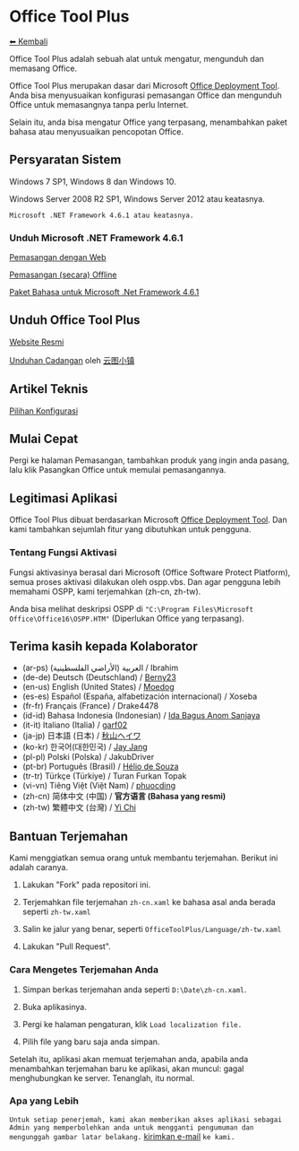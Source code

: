 # Office Tool Plus

[⬅ Kembali](https://github.com/YerongAI/Office-Tool)

Office Tool Plus adalah sebuah alat untuk mengatur, mengunduh dan memasang Office.

Office Tool Plus merupakan dasar dari Microsoft [Office Deployment Tool](https://docs.microsoft.com/en-us/DeployOffice/overview-of-the-office-2016-deployment-tool). Anda bisa menyusuaikan konfigurasi pemasangan Office dan mengunduh Office untuk memasangnya tanpa perlu Internet.

Selain itu, anda bisa mengatur Office yang terpasang, menambahkan paket bahasa atau menyusuaikan pencopotan Office.

## Persyaratan Sistem 

Windows 7 SP1, Windows 8 dan Windows 10.

Windows Server 2008 R2 SP1, Windows Server 2012 atau keatasnya.

`Microsoft .NET Framework 4.6.1 atau keatasnya.`

### Unduh Microsoft .NET Framework 4.6.1

[Pemasangan dengan Web](http://go.microsoft.com/fwlink/?LinkId=780597)

[Pemasangan (secara) Offline](http://go.microsoft.com/fwlink/?LinkId=780601)

[Paket Bahasa untuk Microsoft .Net Framework 4.6.1](http://go.microsoft.com/fwlink/?LinkId=780604)

## Unduh Office Tool Plus

[Website Resmi](https://otp.landian.vip/)

[Unduhan Cadangan](https://delivery.yuntu.dev/office-tool/) oleh [云图小镇](https://www.yuntu.dev/)

## Artikel Teknis

[Pilihan Konfigurasi](https://docs.microsoft.com/en-us/DeployOffice/configuration-options-for-the-office-2016-deployment-tool)

## Mulai Cepat

Pergi ke halaman Pemasangan, tambahkan produk yang ingin anda pasang, lalu klik Pasangkan Office untuk memulai pemasangannya.

## Legitimasi Aplikasi

Office Tool Plus dibuat berdasarkan Microsoft [Office Deployment Tool](https://docs.microsoft.com/en-us/DeployOffice/overview-of-the-office-2016-deployment-tool). Dan kami tambahkan sejumlah fitur yang dibutuhkan untuk pengguna.

### Tentang Fungsi Aktivasi

Fungsi aktivasinya berasal dari Microsoft (Office Software Protect Platform), semua proses aktivasi dilakukan oleh ospp.vbs. Dan agar pengguna lebih memahami OSPP, kami terjemahkan (zh-cn, zh-tw).

Anda bisa melihat deskripsi OSPP di ````"C:\Program Files\Microsoft Office\Office16\OSPP.HTM"```` (Diperlukan Office yang terpasang).

## Terima kasih kepada Kolaborator

- (ar-ps) العربية (الأراضي الفلسطينية) / Ibrahim
- (de-de) Deutsch (Deutschland) / [Berny23](https://steamcommunity.com/id/Berny23)
- (en-us) English (United States) / [Moedog](https://prprpr.love)
- (es-es) Español (España, alfabetización internacional) / Xoseba
- (fr-fr) Français (France) / Drake4478
- (id-id) Bahasa Indonesia (Indonesian) / [Ida Bagus Anom Sanjaya](https://fb.me/Anom.Sanjaya17)
- (it-it) Italiano (Italia) / [garf02](https://github.com/garf02)
- (ja-jp) 日本語 (日本) / [秋山ヘイワ](https://github.com/akio1321)
- (ko-kr) 한국어(대한민국) / [Jay Jang](http://www.yaeyaya.com)
- (pl-pl) Polski (Polska) / JakubDriver
- (pt-br) Português (Brasil) / [Hélio de Souza](https://tinyurl.com/hdstec)
- (tr-tr) Türkçe (Türkiye) / Turan Furkan Topak
- (vi-vn) Tiêng Việt (Việt Nam) / [phuocding](https://github.com/phuocding)
- (zh-cn) 简体中文 (中国) / **官方语言 (Bahasa yang resmi)**
- (zh-tw) 繁體中文 (台灣) / [Yi Chi](https://www.cotpear.com)

## Bantuan Terjemahan

Kami menggiatkan semua orang untuk membantu terjemahan. Berikut ini adalah caranya.

1. Lakukan "Fork" pada repositori ini.

2. Terjemahkan file terjemahan ````zh-cn.xaml```` ke bahasa asal anda berada seperti ````zh-tw.xaml````

3. Salin ke jalur yang benar, seperti ````OfficeToolPlus/Language/zh-tw.xaml````

4. Lakukan "Pull Request".

### Cara Mengetes Terjemahan Anda

1. Simpan berkas terjemahan anda seperti ````D:\Date\zh-cn.xaml````.

2. Buka aplikasinya.

3. Pergi ke halaman pengaturan, klik ````Load localization file.````

4. Pilih file yang baru saja anda simpan.

Setelah itu, aplikasi akan memuat terjemahan anda, apabila anda menambahkan terjemahan baru ke aplikasi, akan muncul: gagal menghubungkan ke server. Tenanglah, itu normal.

### Apa yang Lebih

````Untuk setiap penerjemah, kami akan memberikan akses aplikasi sebagai Admin yang memperbolehkan anda untuk mengganti pengumuman dan mengunggah gambar latar belakang.```` [kirimkan e-mail](mailto:yerong@coolhub.top) ````ke kami.````
